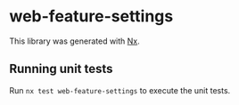 # web-feature-settings

This library was generated with [Nx](https://nx.dev).

## Running unit tests

Run `nx test web-feature-settings` to execute the unit tests.
